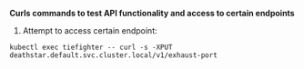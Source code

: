 **Curls commands to test API functionality and access to certain endpoints**

1. Attempt to access certain endpoint:
```
kubectl exec tiefighter -- curl -s -XPUT deathstar.default.svc.cluster.local/v1/exhaust-port
```


